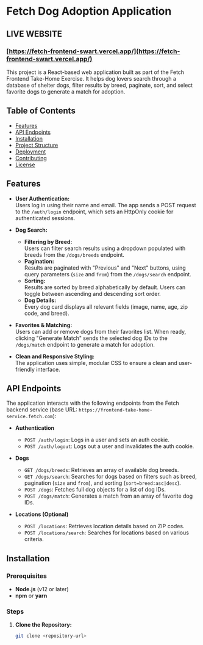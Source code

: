 # Fetch Dog Adoption Application

## LIVE WEBSITE
### [https://fetch-frontend-swart.vercel.app/](https://fetch-frontend-swart.vercel.app/)

This project is a React-based web application built as part of the Fetch Frontend Take-Home Exercise. It helps dog lovers search through a database of shelter dogs, filter results by breed, paginate, sort, and select favorite dogs to generate a match for adoption.


## Table of Contents

- [Features](#features)
- [API Endpoints](#api-endpoints)
- [Installation](#installation)
- [Project Structure](#project-structure)
- [Deployment](#deployment)
- [Contributing](#contributing)
- [License](#license)

## Features

- **User Authentication:**  
  Users log in using their name and email. The app sends a POST request to the `/auth/login` endpoint, which sets an HttpOnly cookie for authenticated sessions.

- **Dog Search:**  
  - **Filtering by Breed:**  
    Users can filter search results using a dropdown populated with breeds from the `/dogs/breeds` endpoint.
  - **Pagination:**  
    Results are paginated with "Previous" and "Next" buttons, using query parameters (`size` and `from`) from the `/dogs/search` endpoint.
  - **Sorting:**  
    Results are sorted by breed alphabetically by default. Users can toggle between ascending and descending sort order.
  - **Dog Details:**  
    Every dog card displays all relevant fields (image, name, age, zip code, and breed).

- **Favorites & Matching:**  
  Users can add or remove dogs from their favorites list. When ready, clicking "Generate Match" sends the selected dog IDs to the `/dogs/match` endpoint to generate a match for adoption.

- **Clean and Responsive Styling:**  
  The application uses simple, modular CSS to ensure a clean and user-friendly interface.

## API Endpoints

The application interacts with the following endpoints from the Fetch backend service (base URL: `https://frontend-take-home-service.fetch.com`):

- **Authentication**
  - `POST /auth/login`: Logs in a user and sets an auth cookie.
  - `POST /auth/logout`: Logs out a user and invalidates the auth cookie.

- **Dogs**
  - `GET /dogs/breeds`: Retrieves an array of available dog breeds.
  - `GET /dogs/search`: Searches for dogs based on filters such as breed, pagination (`size` and `from`), and sorting (`sort=breed:asc|desc`).
  - `POST /dogs`: Fetches full dog objects for a list of dog IDs.
  - `POST /dogs/match`: Generates a match from an array of favorite dog IDs.

- **Locations (Optional)**
  - `POST /locations`: Retrieves location details based on ZIP codes.
  - `POST /locations/search`: Searches for locations based on various criteria.

## Installation

### Prerequisites

- **Node.js** (v12 or later)
- **npm** or **yarn**

### Steps

1. **Clone the Repository:**

   ```bash
   git clone <repository-url>

